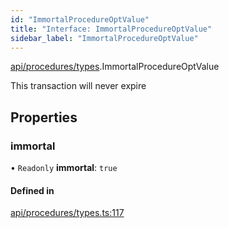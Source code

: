 ```yaml
---
id: "ImmortalProcedureOptValue"
title: "Interface: ImmortalProcedureOptValue"
sidebar_label: "ImmortalProcedureOptValue"
---
```


[api/procedures/types](../../../../../modules/API/Procedures/Types/Types.md).ImmortalProcedureOptValue

This transaction will never expire

## Properties

### immortal

• `Readonly` **immortal**: ``true``

#### Defined in

[api/procedures/types.ts:117](https://github.com/PolymeshAssociation/polymesh-sdk/blob/fe2e6dd1d/src/api/procedures/types.ts#L117)
